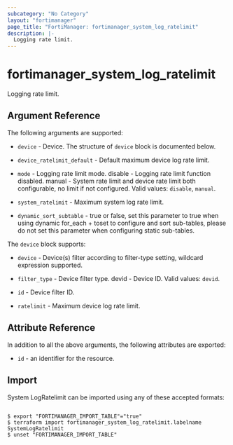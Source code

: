 ```yaml
---
subcategory: "No Category"
layout: "fortimanager"
page_title: "FortiManager: fortimanager_system_log_ratelimit"
description: |-
  Logging rate limit.
---
```


# fortimanager_system_log_ratelimit
Logging rate limit.

## Argument Reference


The following arguments are supported:


* `device` - Device. The structure of `device` block is documented below.
* `device_ratelimit_default` - Default maximum device log rate limit.
* `mode` - Logging rate limit mode. disable - Logging rate limit function disabled. manual - System rate limit and device rate limit both configurable, no limit if not configured. Valid values: `disable`, `manual`.

* `system_ratelimit` - Maximum system log rate limit.
* `dynamic_sort_subtable` - true or false, set this parameter to true when using dynamic for_each + toset to configure and sort sub-tables, please do not set this parameter when configuring static sub-tables.

The `device` block supports:

* `device` - Device(s) filter according to filter-type setting, wildcard expression supported.
* `filter_type` - Device filter type. devid - Device ID. Valid values: `devid`.

* `id` - Device filter ID.
* `ratelimit` - Maximum device log rate limit.


## Attribute Reference

In addition to all the above arguments, the following attributes are exported:
* `id` - an identifier for the resource.

## Import

System LogRatelimit can be imported using any of these accepted formats:
```

$ export "FORTIMANAGER_IMPORT_TABLE"="true"
$ terraform import fortimanager_system_log_ratelimit.labelname SystemLogRatelimit
$ unset "FORTIMANAGER_IMPORT_TABLE"
```

